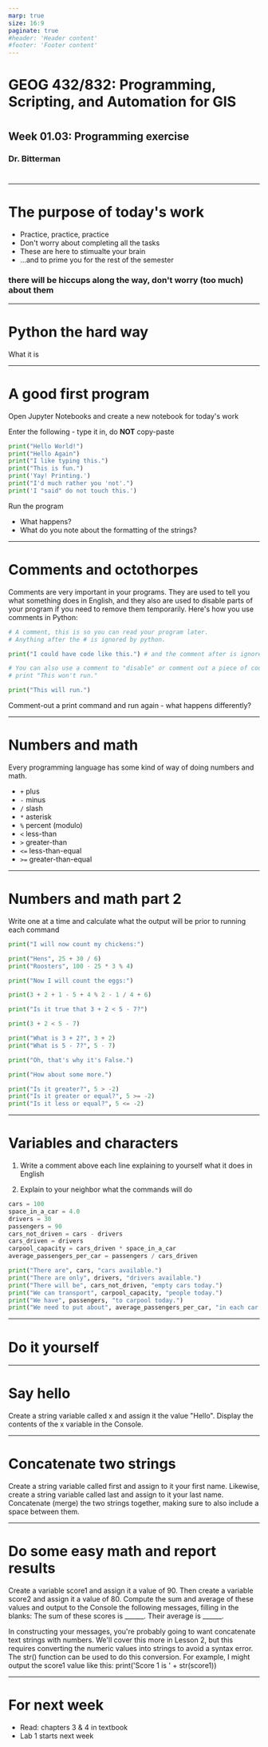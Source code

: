 ```yaml
---
marp: true
size: 16:9 
paginate: true
#header: 'Header content'
#footer: 'Footer content'
---
```


# GEOG 432/832: Programming, Scripting, and Automation for GIS

#

## Week 01.03: Programming exercise

### Dr. Bitterman

#

---

# The purpose of today's work

- Practice, practice, practice
- Don't worry about completing all the tasks
- These are here to stimualte your brain 
- ...and to prime you for the rest of the semester

### there will be hiccups along the way, don't worry (too much) about them

---

# Python the hard way

What it is

---

# A good first program

Open Jupyter Notebooks and create a new notebook for today's work

Enter the following - type it in, do **NOT** copy-paste

```python
print("Hello World!")
print("Hello Again")
print("I like typing this.")
print("This is fun.")
print('Yay! Printing.')
print("I'd much rather you 'not'.")
print('I "said" do not touch this.')
```
Run the program
- What happens?
- What do you note about the formatting of the strings?

---

# Comments and octothorpes
Comments are very important in your programs. They are used to tell you what something does in English, and they also are used to disable parts of your program if you need to remove them temporarily. Here's how you use comments in Python:

```python
# A comment, this is so you can read your program later.
# Anything after the # is ignored by python.

print("I could have code like this.") # and the comment after is ignored

# You can also use a comment to "disable" or comment out a piece of code:
# print "This won't run."

print("This will run.")
```
Comment-out a print command and run again - what happens differently?

---

# Numbers and math

Every programming language has some kind of way of doing numbers and math. 

- ```+``` plus
- ```-``` minus
- ```/``` slash
- ```*``` asterisk
- ```%``` percent (modulo)
- ```<``` less-than
- ```>``` greater-than
- ```<=``` less-than-equal
- ```>=``` greater-than-equal

---

# Numbers and math part 2

Write one at a time and calculate what the output will be prior to running each command

```python
print("I will now count my chickens:")

print("Hens", 25 + 30 / 6)
print("Roosters", 100 - 25 * 3 % 4)

print("Now I will count the eggs:")

print(3 + 2 + 1 - 5 + 4 % 2 - 1 / 4 + 6)

print("Is it true that 3 + 2 < 5 - 7?")

print(3 + 2 < 5 - 7)

print("What is 3 + 2?", 3 + 2)
print("What is 5 - 7?", 5 - 7)

print("Oh, that's why it's False.")

print("How about some more.")

print("Is it greater?", 5 > -2)
print("Is it greater or equal?", 5 >= -2)
print("Is it less or equal?", 5 <= -2)

```

---

# Variables and characters

1. Write a comment above each line explaining to yourself what it does in English

2. Explain to your neighbor what the commands will do

```python
cars = 100
space_in_a_car = 4.0
drivers = 30
passengers = 90
cars_not_driven = cars - drivers
cars_driven = drivers
carpool_capacity = cars_driven * space_in_a_car
average_passengers_per_car = passengers / cars_driven

print("There are", cars, "cars available.")
print("There are only", drivers, "drivers available.")
print("There will be", cars_not_driven, "empty cars today.")
print("We can transport", carpool_capacity, "people today.")
print("We have", passengers, "to carpool today.")
print("We need to put about", average_passengers_per_car, "in each car.")

```
---
# Do it yourself

---


# Say hello

Create a string variable called x and assign it the value "Hello". Display the contents of the x variable in the Console.

---


# Concatenate two strings

Create a string variable called first and assign to it your first name. Likewise, create a string variable called last and assign to it your last name. Concatenate (merge) the two strings together, making sure to also include a space between them.

---

# Do some easy math and report results

Create a variable score1 and assign it a value of 90.  Then create a variable score2 and assign it a value of 80.  Compute the sum and average of these values and output to the Console the following messages, filling in the blanks:
The sum of these scores is ______.
Their average is ______.

In constructing your messages, you're probably going to want concatenate text strings with numbers.  We'll cover this more in Lesson 2, but this requires converting the numeric values into strings to avoid a syntax error.  The str() function can be used to do this conversion.  For example, I might output the score1 value like this:
print('Score 1 is ' + str(score1))

---

# For next week

- Read: chapters 3 & 4 in textbook
- Lab 1 starts next week